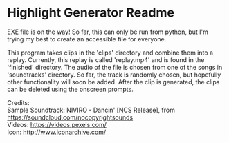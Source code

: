 # Highlight Generator Readme

EXE file is on the way! So far, this can only be run from python, but I'm trying
my best to create an accessible file for everyone.

This program takes clips in the 'clips' directory and combine them into a replay. Currently, this replay is called 'replay.mp4' and is found in the 'finished' directory. The audio of the file is chosen from one of the songs in 'soundtracks' directory. So far, the track is randomly chosen, but hopefully other functionality will soon be added. After the clip is generated, the clips can be deleted using the onscreen prompts.

Credits:  
Sample Soundtrack: NIVIRO - Dancin' [NCS Release],
  from https://soundcloud.com/nocopyrightsounds  
Videos: https://videos.pexels.com/  
Icon: http://www.iconarchive.com/

